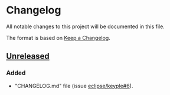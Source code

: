# Changelog
All notable changes to this project will be documented in this file.

The format is based on [Keep a Changelog](https://keepachangelog.com/en/1.0.0/).

## [Unreleased]
### Added
- "CHANGELOG.md" file (issue [eclipse/keyple#6]).

[unreleased]: https://github.com/eclipse/keyple-website

[eclipse/keyple#6]: https://github.com/eclipse/keyple/issues/6